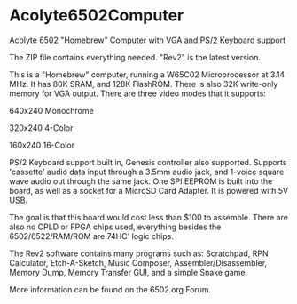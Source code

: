 # Acolyte6502Computer
Acolyte 6502 "Homebrew" Computer with VGA and PS/2 Keyboard support

The ZIP file contains everything needed.  "Rev2" is the latest version.

This is a "Homebrew" computer, running a W65C02 Microprocessor at 3.14 MHz.
It has 80K SRAM, and 128K FlashROM.  There is also 32K write-only memory for VGA output.
There are three video modes that it supports:

640x240 Monochrome

320x240 4-Color

160x240 16-Color

PS/2 Keyboard support built in, Genesis controller also supported.
Supports 'cassette' audio data input through a 3.5mm audio jack, and 1-voice square wave audio out through the same jack.
One SPI EEPROM is built into the board, as well as a socket for a MicroSD Card Adapter.
It is powered with 5V USB.

The goal is that this board would cost less than $100 to assemble.
There are also no CPLD or FPGA chips used, everything besides the 6502/6522/RAM/ROM are 74HC' logic chips.

The Rev2 software contains many programs such as: 
Scratchpad, RPN Calculator, Etch-A-Sketch, Music Composer, Assembler/Disassembler, Memory Dump, Memory Transfer GUI, and a simple Snake game.

More information can be found on the 6502.org Forum.
